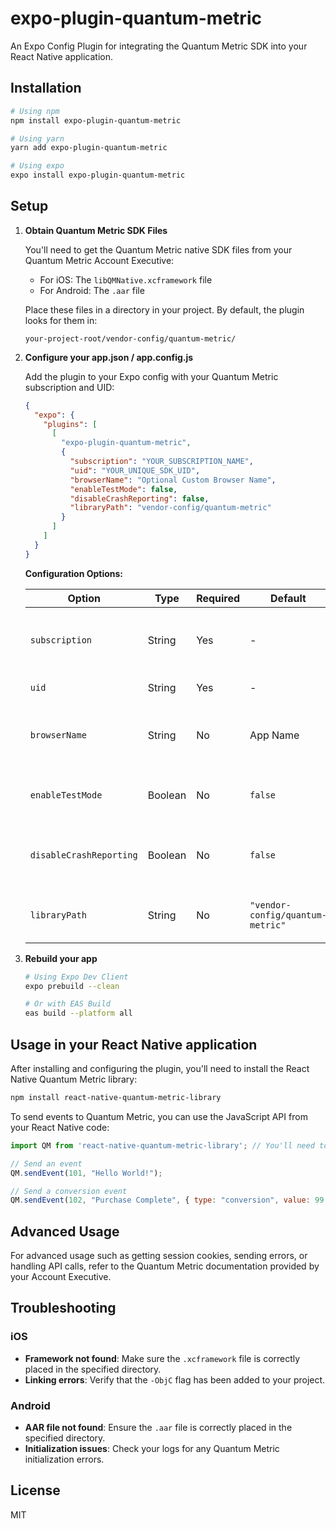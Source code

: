 # expo-plugin-quantum-metric

An Expo Config Plugin for integrating the Quantum Metric SDK into your React Native application.

## Installation

```bash
# Using npm
npm install expo-plugin-quantum-metric

# Using yarn
yarn add expo-plugin-quantum-metric

# Using expo
expo install expo-plugin-quantum-metric
```

## Setup

1. **Obtain Quantum Metric SDK Files**

   You'll need to get the Quantum Metric native SDK files from your Quantum Metric Account Executive:
   
   - For iOS: The `libQMNative.xcframework` file
   - For Android: The `.aar` file
   
   Place these files in a directory in your project. By default, the plugin looks for them in:
   
   ```
   your-project-root/vendor-config/quantum-metric/
   ```

2. **Configure your app.json / app.config.js**

   Add the plugin to your Expo config with your Quantum Metric subscription and UID:

   ```json
   {
     "expo": {
       "plugins": [
         [
           "expo-plugin-quantum-metric",
           {
             "subscription": "YOUR_SUBSCRIPTION_NAME",
             "uid": "YOUR_UNIQUE_SDK_UID",
             "browserName": "Optional Custom Browser Name",
             "enableTestMode": false,
             "disableCrashReporting": false,
             "libraryPath": "vendor-config/quantum-metric"
           }
         ]
       ]
     }
   }
   ```

   **Configuration Options:**

   | Option | Type | Required | Default | Description |
   |--------|------|----------|---------|-------------|
   | `subscription` | String | Yes | - | Your Quantum Metric subscription name |
   | `uid` | String | Yes | - | Your unique SDK UID |
   | `browserName` | String | No | App Name | Custom browser name for better identification |
   | `enableTestMode` | Boolean | No | `false` | Whether to enable test mode configuration |
   | `disableCrashReporting` | Boolean | No | `false` | Whether to disable crash reporting (iOS only) |
   | `libraryPath` | String | No | `"vendor-config/quantum-metric"` | Path to your Quantum Metric native libraries |

3. **Rebuild your app**

   ```bash
   # Using Expo Dev Client
   expo prebuild --clean
   
   # Or with EAS Build
   eas build --platform all
   ```

## Usage in your React Native application

After installing and configuring the plugin, you'll need to install the React Native Quantum Metric library:

```bash
npm install react-native-quantum-metric-library
```

To send events to Quantum Metric, you can use the JavaScript API from your React Native code:

```javascript
import QM from 'react-native-quantum-metric-library'; // You'll need to implement this JS wrapper

// Send an event
QM.sendEvent(101, "Hello World!");

// Send a conversion event
QM.sendEvent(102, "Purchase Complete", { type: "conversion", value: 99.99 });
```

## Advanced Usage

For advanced usage such as getting session cookies, sending errors, or handling API calls, refer to the Quantum Metric documentation provided by your Account Executive.

## Troubleshooting

### iOS

- **Framework not found**: Make sure the `.xcframework` file is correctly placed in the specified directory.
- **Linking errors**: Verify that the `-ObjC` flag has been added to your project.

### Android

- **AAR file not found**: Ensure the `.aar` file is correctly placed in the specified directory.
- **Initialization issues**: Check your logs for any Quantum Metric initialization errors.

## License

MIT